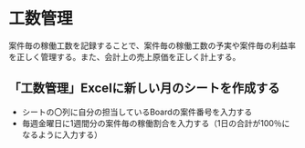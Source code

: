 # 工数管理


案件毎の稼働工数を記録することで、案件毎の稼働工数の予実や案件毎の利益率を正しく管理する。また、会計上の売上原価を正しく計上する。


## 「工数管理」Excelに新しい月のシートを作成する

* シートの〇列に自分の担当しているBoardの案件番号を入力する
* 毎週金曜日に1週間分の案件毎の稼働割合を入力する（1日の合計が100％になるように入力する）
